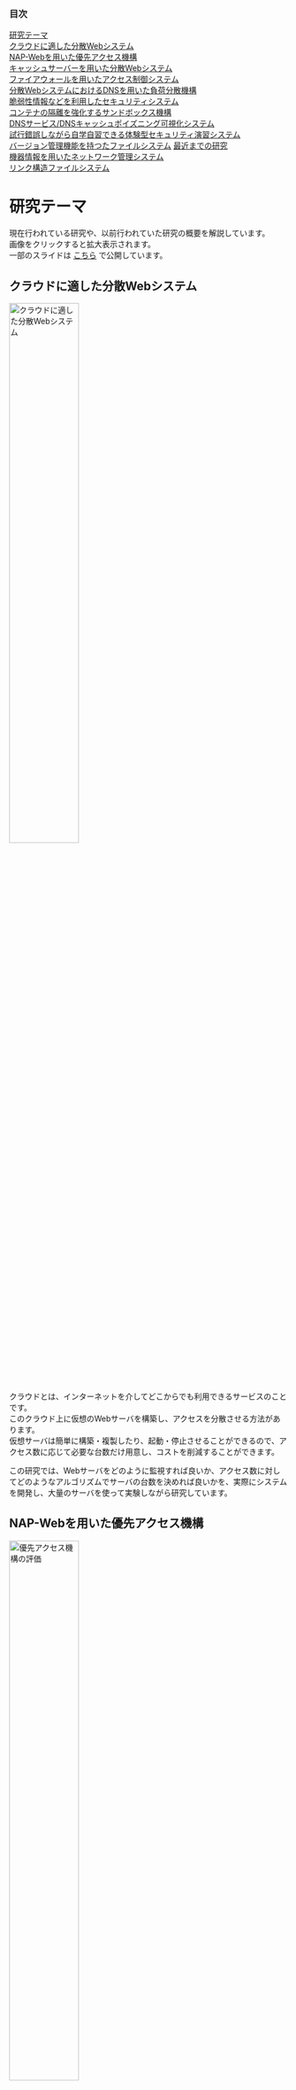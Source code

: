 <nav role="navigation" class="contents_table">

### 目次

[研究テーマ](#研究テーマ)  
[クラウドに適した分散Webシステム](#クラウドに適した分散webシステム)  
[NAP-Webを用いた優先アクセス機構](#nap-webを用いた優先アクセス機構)  
[キャッシュサーバーを用いた分散Webシステム](#キャッシュサーバーを用いた分散webシステム)  
[ファイアウォールを用いたアクセス制御システム](#ファイアウォールを用いたアクセス制御システム)  
[分散WebシステムにおけるDNSを用いた負荷分散機構](#分散webシステムにおけるdnsを用いた負荷分散機構)  
[脆弱性情報などを利用した​セキュリティシステム](#脆弱性情報などを利用した​セキュリティシステム)  
[コンテナの隔離を強化するサンドボックス機構](#コンテナの隔離を強化するサンドボックス機構)  
[DNSサービス/DNSキャッシュポイズニング可視化システム](#dnsサービスdnsキャッシュポイズニング可視化システム)  
[試行錯誤しながら自学自習できる体験型セキュリティ演習システム](#試行錯誤しながら自学自習できる体験型セキュリティ演習システム)  
[バージョン管理機能を持つたファイルシステム](#バージョン管理機能を持つたファイルシステム)
[最近までの研究](#最近までの研究)  
[機器情報を用いたネットワーク管理システム](#機器情報を用いたネットワーク管理システム)  
[リンク構造ファイルシステム](#リンク構造ファイルシステム)  


</nav>

# 研究テーマ

現在行われている研究や、以前行われていた研究の概要を解説しています。  
画像をクリックすると拡大表示されます。  
一部のスライドは [こちら](../static/index.md) で公開しています。   

## クラウドに適した分散Webシステム

<img src="../images/theme/distributed-web-system.png" alt="クラウドに適した分散Webシステム" width="50%">

クラウドとは、インターネットを介してどこからでも利用できるサービスのことです。  
このクラウド上に仮想のWebサーバを構築し、アクセスを分散させる方法があります。  
仮想サーバは簡単に構築・複製したり、起動・停止させることができるので、アクセス数に応じて必要な台数だけ用意し、コストを削減することができます。  

この研究では、Webサーバをどのように監視すれば良いか、アクセス数に対してどのようなアルゴリズムでサーバの台数を決めれば良いかを、実際にシステムを開発し、大量のサーバを使って実験しながら研究しています。   

## NAP-Webを用いた優先アクセス機構

<img src="../images/theme/priority-access-system.png" alt="優先アクセス機構の評価" width="50%">

NAP-Webは、Webページへのアクセスが混み合っている時に利用者に待ち時間を書いた仮想的な整理券を配布します。  
整理券を持って再度アクセスした利用者については、必ずアクセスを受け付けます。  

本研究ではNAP-Webに、特定のサーバとのアクセスを、アクセスが混み合っている場合でも一定以上確保するような機構の作成を目指しています。  
アルゴリズムを検討し開発と実験、評価を行っています。   

## キャッシュサーバーを用いた分散Webシステム

分散Webシステムとは、ユーザーからのアクセスを複数台用意したWebサーバーに分散させることで、オリジンサーバへの負担の軽減を目的とするシステムです。  

本研究では、Webサーバーのキャッシュ管理において、静的、動的コンテンツの両方のキャッシュを可能とした、負荷軽減の点において効率的なキャッシュの更新を目的とする機構の開発を行っています。  
まだ始まったばかりの研究で、現在はキャッシュ更新手法の検討や、システム開発に必要な機能を調べています。  

## ファイアウォールを用いたアクセス制御システム

Webを利用したサービスの中には、ある特定の対話的な処理を高い優先度で処理したいという要求があります。  
この時、サーバの過負荷によって、応答性の低下が問題になります。  
ユーザ認証などで、同時サービス数は減らせますが、DoS攻撃は防げません。  
この攻撃はファイアウォールによって防ぐことができます。  

そこで本研究では、安定して供給したいサービスに対して、ファイアウォールを利用してアクセス制御を行うシステムの開発をしています。  

## 分散WebシステムにおけるDNSを用いた負荷分散機構

近年、Webサービスの普及や利用者の増加に伴い、Webサーバが行う処理が複雑化し負荷が増加しています。  
Webサーバへの負荷の増加に対し、クラウドで提供されるサーバをキャッシュサーバとして用いて監視し、その負荷量に応じてキャッシュサーバ数を動的に増減させることでリソースとコストの最適化を行う分散Webシステムというものがあります。  

本研究では、DNSラウンドロビンというDNSの機能を利用した、分散Webシステムの負荷分散機構の開発を行っています。   

## 脆弱性情報などを利用した​セキュリティシステム

スライドを [こちら](../public_material/s20g470-IntroResearch.pdf) で公開しています．  

<img src="../images/theme/security_system.png" alt="security_system" width="50%">
<img src="../images/theme/zeroday_attack.png" alt="zeroday_attack" width="50%">
<img src="../images/theme/introduction.png" alt="introduction" width="50%">
<img src="../images/theme/target.png" alt="target" width="50%">

近年，脆弱性を利用した攻撃が増えており，それらの攻撃はパッチが配布されるまで対策が難しいです．  
また，大学などの組織のネットワークで「BYOD」を用いる組織も増えています．  
そのような組織において，情報資産が脅威にさらされており，パッチが導入されていない機器が組織に蔓延しているという課題があります．  
しかしながら，大学や中小企業の組織では，コスト面の問題から高性能かつ高価なセキュリティシステムの導入や，個人に対して機器の配布することなどが難しいです．  
これらを受けて，我々は，攻撃される可能性のある機器を，組織のネットワークから追い出すことで，組織の情報資産を守る，大学などを対象としたシステムを目指しています．  

方針を元にした課題の解決手法です．  
脆弱性を利用した攻撃に対しては，予め攻撃前に脆弱性の情報を収集しておくことで，対策が考えられます．  
パッチ配布に関しては，配布を待つことなく，先手を打っていきます．  
また，費用に関しては，現状のBYODに導入することで，高価な解決手法を用いません．  
それによって持ち込まれる不特定多数の機器は，エージェントを用いることで管理します．  
これらにより，組織に対してサイバー攻撃を受ける可能性のある機器をあぶり出します．  
最後に，攻撃から守るには，予め攻撃の可能性がある機器をネットワークから遮断します．   

## DNSサービス/DNSキャッシュポイズニング可視化システム

<img src="../images/theme/vda-ui.png" alt="vda-ui" width="50%">

DNSを標的とした，あるいは利用した攻撃は数多く存在します．  
すでに対策は施されていますが，未だに新たな攻撃手法が出ていることも事実です．  
また，こういったサイバー攻撃は実際に目視できず，図表による説明でも通信の順番やデータなどの情報が分かりにくくなってしまいます．  
そこで，情報セキュリティ技術の導入教育を目的とした，DNS攻撃の中でも代表的なDNSキャッシュポイズニングを可視化するWebアプリケーションシステム，「Visual DNS Attack」を開発しました．  
これにより，利用者がポイズニングについてより理解すると同時に，DNSの構造的な弱点についても理解すると考えています．  

## 試行錯誤しながら自学自習できる体験型セキュリティ演習システム

<img src="../images/theme/protec-kun_01.png" alt="protec-kun_01" width="50%">
<img src="../images/theme/protec-kun_02.png" alt="protec-kun_02" width="50%">
<img src="../images/theme/protec-kun_03.png" alt="protec-kun_03" width="50%">
<img src="../images/theme/protec-kun_04.png" alt="protec-kun_04" width="50%">

サイバー攻撃の増加，高度化に伴い，「手が動く」実践的なセキュリティ人材が不足しています．  
本研究では，「手が動く」セキュリティ人材を育成することを，目的としています．  
そのために，体験型セキュリティ演習の1つである「ハードニング演習」に注目しています．．  
しかし，既存のハードニング演習はグループでの活動となるため，演習中に置いてけぼりになり，演習の効果が得られていない(手を動かせていない)学生が一定数います．  
このような，学生をサポートし，底上げするシステムを開発することで，セキュリティ人材の育成に寄与します．   

## バージョン管理機能を持つたファイルシステム　

近年, ランサムウェアによる被害の件数は増加しています.  
重要なファイルを持つパソコンがランサムウェアに感染し, ファイルが暗号化された場合, 業務の継続が困難になり多額の損害が生じます.  
通常は, バックアップを取りデータの消失に対応するのですが, バックアップのコストは高く, 1日に1回です.  
そのため, バックアップを取ってから編集したファイルがランサムウェアによって暗号化された場合, そのファイルの編集内容を復元させることは難しいです.  
本研究では，ファイル操作毎(open，...)に自動でバージョン作成を行い, 過去のファイルの状態に戻れるファイルシステムの開発をしています.  

<img src="../images/theme/yuiha-fs-backup.png" alt="yuiha-fs" width="100%">

# 最近までの研究

## 機器情報を用いたネットワーク管理システム

社内などのネットワークに接続する通信機器の情報収集を効率的に行い、管理者の負担を軽減することを目的としています。  
また、学内情報を保持する教務システムや機器情報を用いてネットワーク内のグループ化を可能とし、アクセス制御を自動化することで柔軟なネットワーク管理を実現できるよう開発を行なっています。   

## リンク構造ファイルシステム

ファイルに対して間違った操作や第三者による変更が加えられたときに変更前の状態に戻したいといった状況が考えられます。  
ファイルを可変長ブロックとそれらをつなぐリンクで構成し、ファイルの変更操作を上書きではなくリンクのつなぎかえによる追記で実現することで過去の状態を復元することができるファイルシステムを開発しています。  

## コンテナの隔離を強化するサンドボックス機構

<img src="../images/theme/runu-system-arch.png" alt="runu-system-arch" width="50%">

軽量な仮想化手法として，コンテナ型仮想化が注目されています。  
昨今では、DockerやKubernetesといったコンテナ型仮想環境を用いてWebサービスを提供するサービスが増加しています。  
しかし、コンテナはホストOSとカーネルを共有しているため、コンテナ内から物理マシンやホストOSへ攻撃されてしまうリスクが存在します。  
近年、コンテナ内からカーネルやシステムコールの脆弱性を利用し，ホストへの不正な攻撃 (権限昇格)が可能となってしまうコンテナランタイム(コンテナ実行環境)の脆弱性も報告されています。  
本研究では、権限昇格に対し，User-Mode Linuxを用いた強力な分離機構を強化するコンテナランタイムとしてTight-Containers の設計と実装を行います。  
